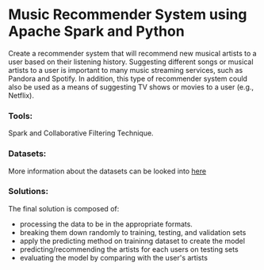 # Music Recommender System using Apache Spark and Python

Create a recommender system that will recommend new musical artists to a user based on their listening history. Suggesting different songs or musical artists to a user is important to many music streaming services, such as Pandora and Spotify. In addition, this type of recommender system could also be used as a means of suggesting TV shows or movies to a user (e.g., Netflix).

### Tools: 
Spark and Collaborative Filtering Technique.

### Datasets: 
More information about the datasets can be looked into [here](DatasetsINFO.txt)

### Solutions:
The final solution is composed of:
+ processing the data to be in the appropriate formats.
+ breaking them down randomly to training, testing, and validation sets
+ apply the predicting method on traininng dataset to create the model
+ predicting/recommending the artists for each users on testing sets
+ evaluating the model by comparing with the user's artists
